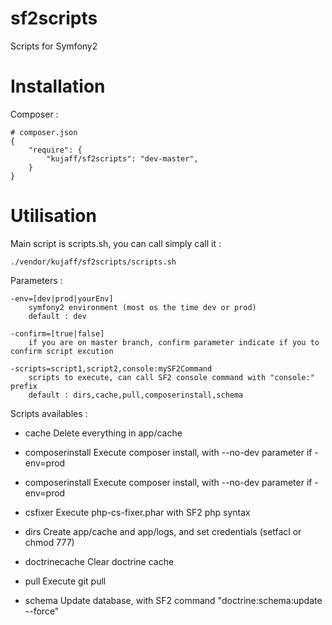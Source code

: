 sf2scripts
==========

Scripts for Symfony2

Installation
============

Composer :

    # composer.json
    {
        "require": {
            "kujaff/sf2scripts": "dev-master",
        }
    }


Utilisation
===========

Main script is scripts.sh, you can call simply call it :

    ./vendor/kujaff/sf2scripts/scripts.sh

Parameters :

    -env=[dev|prod|yourEnv]
        symfony2 environment (most os the time dev or prod)
        default : dev
    
    -confirm=[true|false]
        if you are on master branch, confirm parameter indicate if you to confirm script excution
    
    -scripts=script1,script2,console:mySF2Command
        scripts to execute, can call SF2 console command with "console:" prefix
        default : dirs,cache,pull,composerinstall,schema

Scripts availables :
  - cache
    Delete everything in app/cache
    
  - composerinstall
    Execute composer install, with --no-dev parameter if -env=prod
  
  - composerinstall
    Execute composer install, with --no-dev parameter if -env=prod
    
  - csfixer
    Execute php-cs-fixer.phar with SF2 php syntax
    
  - dirs
    Create app/cache and app/logs, and set credentials (setfacl or chmod 777)
    
  - doctrinecache
    Clear doctrine cache
    
  - pull
    Execute git pull
    
  - schema
    Update database, with SF2 command "doctrine:schema:update --force"

